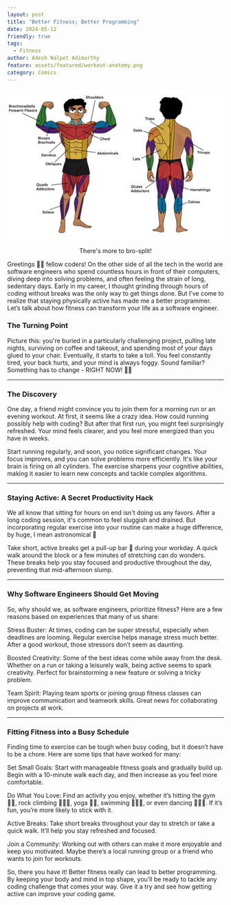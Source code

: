 ```yaml
---
layout: post
title: "Better Fitness; Better Programming"
date: 2024-05-12
friendly: true
tags:
  - Fitness
author: Adesh Nalpet Adimurthy
feature: assets/featured/workout-anatomy.png
category: Comics
---
```


<img class="center-image" src="../assets/featured/workout-anatomy.png" /> 
<p style="text-align: center;">There's more to bro-split!</p>

<p>Greetings 🖖🏽 fellow coders! On the other side of all the tech in the world are software engineers who spend countless hours in front of their computers, diving deep into solving problems, and often feeling the strain of long, sedentary days. Early in my career, I thought grinding through hours of coding without breaks was the only way to get things done. But I’ve come to realize that staying physically active has made me a better programmer. Let’s talk about how fitness can transform your life as a software engineer.</p>

<h3 id="turning-point">The Turning Point</h3>
<p>Picture this: you're buried in a particularly challenging project, pulling late nights, surviving on coffee and takeout, and spending most of your days glued to your chair. Eventually, it starts to take a toll. You feel constantly tired, your back hurts, and your mind is always foggy. Sound familiar? Something has to change - RIGHT NOW! 😵‍💫</p>

<hr class="hr">

<h3 id="discovery-point">The Discovery</h3>
<p>One day, a friend might convince you to join them for a morning run or an evening workout. At first, it seems like a crazy idea. How could running possibly help with coding? But after that first run, you might feel surprisingly refreshed. Your mind feels clearer, and you feel more energized than you have in weeks.</p>

<p>Start running regularly, and soon, you notice significant changes. Your focus improves, and you can solve problems more efficiently. It's like your brain is firing on all cylinders. The exercise sharpens your cognitive abilities, making it easier to learn new concepts and tackle complex algorithms.</p>

<hr class="hr">

<h3 id="stating-active">Staying Active: A Secret Productivity Hack</h3>
<p>We all know that sitting for hours on end isn't doing us any favors. After a long coding session, it's common to feel sluggish and drained. But incorporating regular exercise into your routine can make a huge difference, by huge, I mean astronomical 🚀</p>

<p>Take short, active breaks <span class=sup>get a pull-up bar 🤫</span> during your workday. A quick walk around the block or a few minutes of stretching can do wonders. These breaks help you stay focused and productive throughout the day, preventing that mid-afternoon slump.</p>

<hr class="hr">

<h3 id="why-get-moving">Why Software Engineers Should Get Moving</h3>
<p>So, why should we, as software engineers, prioritize fitness? Here are a few reasons based on experiences that many of us share:</p>

<p><span class="underline">Stress Buster</span>: At times, coding can be super stressful, especially when deadlines are looming. Regular exercise helps manage stress much better. After a good workout, those stressors don’t seem as daunting.</p>
<p><span class="underline">Boosted Creativity</span>: Some of the best ideas come while away from the desk. Whether on a run or taking a leisurely walk, being active seems to spark creativity. Perfect for brainstorming a new feature or solving a tricky problem.</p>
<p><span class="underline">Team Spirit</span>: Playing team sports or joining group fitness classes can improve communication and teamwork skills. Great news for collaborating on projects at work.</p>

<hr class="hr">

<h3 id="fitting-busy-schedule">Fitting Fitness into a Busy Schedule</h3>
<p>Finding time to exercise can be tough when busy coding, but it doesn’t have to be a chore. Here are some tips that have worked for many:</p>

<p><span class="underline">Set Small Goals</span>: Start with manageable fitness goals and gradually build up. Begin with a 10-minute walk each day, and then increase as you feel more comfortable.</p>
<p><span class="underline">Do What You Love</span>: Find an activity you enjoy, whether it’s hitting the gym 🏋🏽, rock climbing 🧗🏽‍♂️, yoga 🧘🏽, swimming 🏊🏼‍♀️, or even dancing 🏊🏼‍♀️. If it’s fun, you’re more likely to stick with it.</p>
<p><span class="underline">Active Breaks</span>: Take short breaks throughout your day to stretch or take a quick walk. It’ll help you stay refreshed and focused.</p>
<p><span class="underline">Join a Community</span>: Working out with others can make it more enjoyable and keep you motivated. Maybe there’s a local running group or a friend who wants to join for workouts.</p>

<p>So, there you have it! Better fitness really can lead to better programming. By keeping your body and mind in top shape, you’ll be ready to tackle any coding challenge that comes your way. Give it a try and see how getting active can improve your coding game.</p>